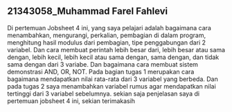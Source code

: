 ## 21343058_Muhammad Farel Fahlevi
Di pertemuan Jobsheet 4 ini, yang saya pelajari adalah bagaimana cara menambahkan, mengurangi, perkalian, pembagian di dalam program, 
menghitung hasil modulus dari pembagian, tipe penggabungan dari 2 variabel. 
Dan cara membuat perintah lebih besar dari, lebih besar atau sama dengan, lebih kecil, lebih kecil atau sama dengan, sama dengan, dan tidak sama dengan dari 3 variabe.
Dan bagaimana cara membuat sistem demonstrasi AND, OR, NOT. Pada bagian tugas 1 merupakan cara bagaimana mendapatkan nilai rata-rata dari 3 variabel yang berbeda. 
Dan pada tugas 2 saya menambahkan variabel rumus agar mendapatkan nilai tertinggi dari 3 variabel sebelumnya.
sekian saja penjelasan saya di pertemuan jobsheet 4 ini, sekian terimakasih
